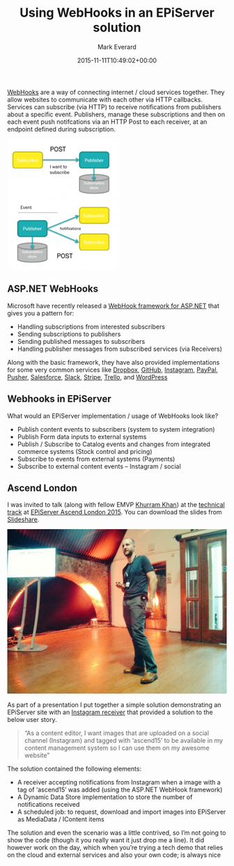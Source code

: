 ﻿---
title: Using WebHooks in an EPiServer solution
date: 2015-11-11T10:49:02+00:00
author: Mark Everard
layout: post
color: rgb(0,0,0)
permalink: /2015/11/11/using-webhooks-in-an-episerver-solution/
dsq_thread_id:
  - "4310705496"
categories:
  - Episerver
---
<a href="https://en.wikipedia.org/wiki/Webhook" target="_blank">WebHooks</a> are a way of connecting internet / cloud services together. They allow websites to communicate with each other via HTTP callbacks. Services can subscribe (via HTTP) to receive notifications from publishers about a specific event. Publishers, manage these subscriptions and then on each event push notifcations via an HTTP Post to each receiver, at an endpoint defined during subscription.

![Web-Hooks](/assets/uploads/2015/11/web-hooks-258x300.png)

## ASP.NET WebHooks
Microsoft have recently released a [WebHook framework for ASP.NET](https://github.com/aspnet/WebHooks) that gives you a pattern for:

* Handling subscriptions from interested subscribers
* Sending subscriptions to publishers
* Sending published messages to subscribers
* Handling publisher messages from subscribed services (via Receivers)

Along with the basic framework, they have also provided implementations for some very common services like [Dropbox](http://dropbox.com/), [GitHub](http://www.github.com/), [Instagram](http://www.instagram.com), [PayPal](http://www.paypal.com/), [Pusher](http://www.pusher.com/), [Salesforce](http://www.salesforce.com/), [Slack](http://www.slack.com/), [Stripe](http://www.stripe.com/), [Trello](http://www.trello.com/), and [WordPress](http://www.wordpress.com/)

## Webhooks in EPiServer
What would an EPiServer implementation / usage of WebHooks look like?

* Publish content events to subscribers (system to system integration)
* Publish Form data inputs to external systems
* Publish / Subscribe to Catalog events and changes from integrated commerce systems (Stock control and pricing)
* Subscribe to events from external systems (Payments)
* Subscribe to external content events – Instagram / social

## Ascend London
I was invited to talk (along with fellow EMVP <a href="http://world.episerver.com/Blogs/K-Khan-/" target="_blank">Khurram Khan</a>) at the <a href="http://www.episerver.com/about-us/event-listing/london-ascend-2015/ascend-2015/ascend-london-technical-track-agenda-2015/" target="_blank">technical track</a> at <a href="http://www.episerver.com/about-us/event-listing/london-ascend-2015/ascend-2015/" target="_blank">EPiServer Ascend London 2015</a>. You can download the slides from <a href="http://www.slideshare.net/ev2000/publisher-subscriber-integrations-using-episerver" target="_blank">Slideshare</a>.

![Me at Ascend](/assets/uploads/2015/11/IMG_4942.jpg)

As part of a presentation I put together a simple solution demonstrating an EPiServer site with an <a href="http://blogs.msdn.com/b/webdev/archive/2015/09/21/integrating-with-instagram-using-asp-net-webhooks-preview.aspx" target="_blank">Instagram receiver</a> that provided a solution to the below user story.

> “As a content editor, I want images that are uploaded on a social channel (Instagram) and tagged with ‘ascend15’ to be available in my content management system so I can use them on my awesome website”

The solution contained the following elements:

* A receiver accepting notifications from Instagram when a image with a tag of ‘ascend15’ was added (using the ASP.NET WebHook framework)
* A Dynamic Data Store implementation to store the number of notifications received
* A scheduled job: to request, download and import images into EPiServer as MediaData / IContent items

The solution and even the scenario was a little contrived, so I’m not going to show the code (though it you really want it just drop me a line). It did however work on the day, which when you’re trying a tech demo that relies on the cloud and external services and also your own code; is always nice